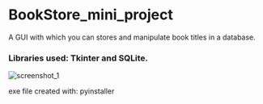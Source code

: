 # BookStore_mini_project
A GUI with which you can stores and manipulate book titles in a database. 

### Libraries used: Tkinter and SQLite. 

![screenshot_1](https://user-images.githubusercontent.com/31864574/41903051-9b883600-793d-11e8-9a21-bb72ff758d5a.png)

exe file created with: pyinstaller
